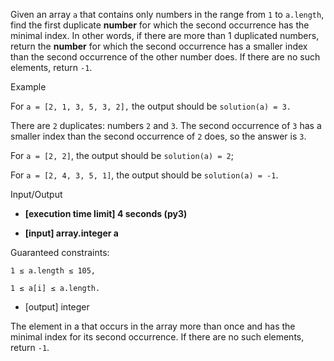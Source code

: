 Given an array `a` that contains only numbers in the range from `1` to `a.length`, find the first duplicate **number** for which the second occurrence has the minimal index. In other words, if there are more than 1 duplicated numbers, return the **number** for which the second occurrence has a smaller index than the second occurrence of the other number does. If there are no such elements, return `-1`.

Example

For `a = [2, 1, 3, 5, 3, 2],` the output should be `solution(a) = 3.`

There are `2` duplicates: numbers `2` and `3`. The second occurrence of `3` has a smaller index than the second occurrence of `2` does, so the answer is `3`.

For `a = [2, 2]`, the output should be `solution(a) = 2`;

For `a = [2, 4, 3, 5, 1]`, the output should be `solution(a) = -1`.

Input/Output

- **[execution time limit] 4 seconds (py3)**

- **[input] array.integer a**

Guaranteed constraints:

`1 ≤ a.length ≤ 105,`

`1 ≤ a[i] ≤ a.length.`

- [output] integer

The element in a that occurs in the array more than once and has the minimal index for its second occurrence. If there are no such elements, return `-1`.
